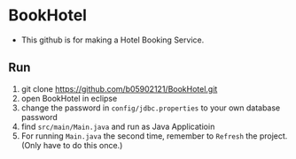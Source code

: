 # BookHotel

- This github is for making a Hotel Booking Service.

## Run
1. git clone https://github.com/b05902121/BookHotel.git
2. open BookHotel in eclipse
3. change the password in ```config/jdbc.properties``` to your own database password 
4. find ```src/main/Main.java``` and run as Java Applicatioin
5. For running ```Main.java``` the second time, remember to ```Refresh``` the project. (Only have to do this once.)
